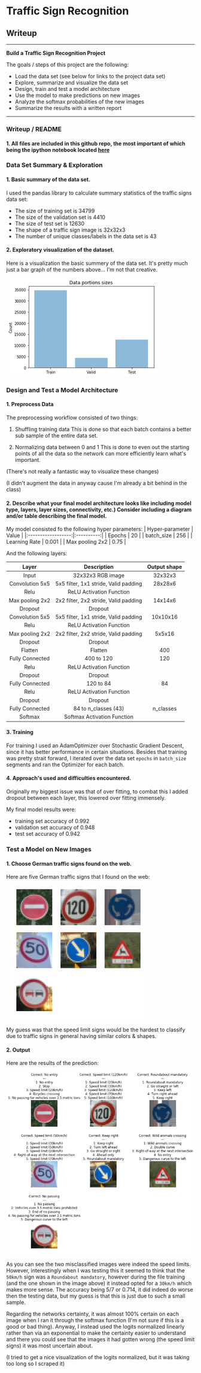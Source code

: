 # **Traffic Sign Recognition**

## Writeup

---

**Build a Traffic Sign Recognition Project**

The goals / steps of this project are the following:
* Load the data set (see below for links to the project data set)
* Explore, summarize and visualize the data set
* Design, train and test a model architecture
* Use the model to make predictions on new images
* Analyze the softmax probabilities of the new images
* Summarize the results with a written report


[//]: # (Image References)

[image1]: ./writeup_images/data_visualization.png "Visualization"
[image2]: ./writeup_images/signs.png "Grayscaling"
[image3]: ./writeup_images/signs_pred.png "Random Noise"


---
### Writeup / README

#### 1. All files are included in this github repo, the most important of which being the ipython notebook located [here](https://github.com/AaronNBrock/CarND-Traffic-Sign-Classifier-Project/blob/master/Traffic_Sign_Classifier.ipynb)


### Data Set Summary & Exploration

#### 1. Basic summary of the data set.

I used the pandas library to calculate summary statistics of the traffic
signs data set:

* The size of training set is 34799
* The size of the validation set is 4410
* The size of test set is 12630
* The shape of a traffic sign image is 32x32x3
* The number of unique classes/labels in the data set is 43

#### 2. Exploratory visualization of the dataset.

Here is a visualization the basic summery of the data set. It's pretty much just a bar graph of the numbers above... I'm not that creative.

![alt text][image1]

### Design and Test a Model Architecture

#### 1. Preprocess Data

The preprocessing workflow consisted of two things:
1. Shuffling training data
This is done so that each batch contains a better sub sample of the entire data set.

2. Normalizing data between 0 and 1
This is done to even out the starting points of all the data so the network can more efficiently learn what's important.

(There's not really a fantastic way to visualize these changes)

(I didn't augment the data in anyway cause I'm already a bit behind in the class)


#### 2. Describe what your final model architecture looks like including model type, layers, layer sizes, connectivity, etc.) Consider including a diagram and/or table describing the final model.

My model consisted fo the following hyper parameters:
| Hyper-parameter    | Value            |
|:------------------:|:----------:|
| Epochs             | 20               |
| batch\_size           | 256        |
| Learning Rate         | 0.001      |
| Max pooling 2x2          |    0.75       |

And the following layers:

| Layer                       |     Description                                                 | Output shape |
|:---------------------:|:---------------------------------------------:|:------------:|
| Input                       | 32x32x3 RGB image                                                  | 32x32x3      |
| Convolution 5x5          | 5x5 filter, 1x1 stride, Valid padding            | 28x28x6      |
| Relu                     | ReLU Activation Function                         |              |
| Max pooling 2x2             |    2x2 filter, 2x2 stride, Valid padding            | 14x14x6      |
| Dropout                     |    Dropout                                       |              |
| Convolution 5x5             | 5x5 filter, 1x1 stride, Valid padding            | 10x10x16     |
| Relu                     | ReLU Activation Function                         |              |
| Max pooling 2x2             |    2x2 filter, 2x2 stride, Valid padding            | 5x5x16       |
| Dropout                     |    Dropout                                       |              |
| Flatten                     |    Flatten                                       | 400          |
| Fully Connected          |    400 to 120                                       | 120          |
| Relu                     | ReLU Activation Function                         |              |
| Dropout                     |    Dropout                                       |              |
| Fully Connected             |    120 to 84                                        | 84           |
| Relu                     | ReLU Activation Function                         |              |
| Dropout                     |    Dropout                                       |              |
| Fully Connected             |    84 to n\_classes (43)                            | n\_classes   |
| Softmax                           | Softmax Activation Function                                  |              |



#### 3. Training

For training I used an AdamOptimizer over Stochastic Gradient Descent, since it has better performance in certain situations.  Besides that training was pretty strait forward, I iterated over the data set ``epochs`` in ``batch_size`` segments and ran the Optimizer for each batch.

#### 4. Approach's used and difficulties encountered.

Originally my biggest issue was that of over fitting, to combat this I added dropout between each layer, this lowered over fitting immensely.

My final model results were:
* training set accuracy of 0.992
* validation set accuracy of 0.948
* test set accuracy of 0.942
 

### Test a Model on New Images

#### 1. Choose German traffic signs found on the web.

Here are five German traffic signs that I found on the web:

![alt text][image2]

My guess was that the speed limit signs would be the hardest to classify due to traffic signs in general having similar colors & shapes.

#### 2. Output

Here are the results of the prediction:

![alt text][image3]

As you can see the two misclassified images were indeed the speed limits.  However, interestingly when I was testing this it seemed to think that the ``50km/h`` sign was a ``Roundabout mandatory``, however during the file training (and the one shown in the image above) it instead opted for a ``30km/h`` which makes more sense.  The accuracy being 5/7 or 0.714, it did indeed do worse then the testing data, but my guess is that this is just due to such a small sample.

Regarding the networks certainty, it was almost 100% certain on each image when I ran it through the softmax function (I'm not sure if this is a good or bad thing).  Anyway, I instead used the logits normalized linearly rather than via an exponential to make the certainty easier to understand and there you could see that the images it had gotten wrong (the speed limit signs) it was most uncertain about.

(I tried to get a nice visualization of the logits normalized, but it was taking too long so I scraped it)


